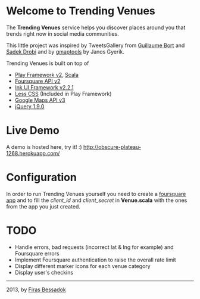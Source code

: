 # Welcome to Trending Venues

The **Trending Venues** service helps you discover places around you that trends right now in social media communities.

This little project was inspired by TweetsGallery from [Guillaume Bort](https://github.com/guillaumebort/devoxxfr2013) and [Sadek Drobi](https://gist.github.com/sadache/5792650) and by [gmaptools](https://github.com/janosgyerik/gmaptools) by Janos Gyerik.

Trending Venues is built on top of

* [Play Framework v2](http://www.playframework.com/), [Scala](http://www.scala-lang.org/)
* [Foursquare API v2](https://developer.foursquare.com/)
* [Ink UI Framework v2.2.1](http://ink.sapo.pt/)
* [Less CSS](http://lesscss.org/) (Included in Play Framework)
* [Google Maps API v3](https://developers.google.com/maps/documentation/javascript/)
* [jQuery 1.9.0](http://jquery.com/)

# Live Demo

A demo is hosted here, try it! :)
http://obscure-plateau-1268.herokuapp.com/

# Configuration

In order to run Trending Venues yourself you need to create a [foursquare app](https://fr.foursquare.com/developers/apps) and to fill the *client_id* and *client_secret* in **Venue.scala** with the ones from the app you just created.

# TODO

* Handle errors, bad requests (incorrect lat & lng for example) and Foursquare errors
* Implement Foursquare authentication to raise the overall rate limit
* Display different marker icons for each venue category
* Display user's checkins

-----------------

2013, by [Firas Bessadok](http://firas.bessadok.com/)